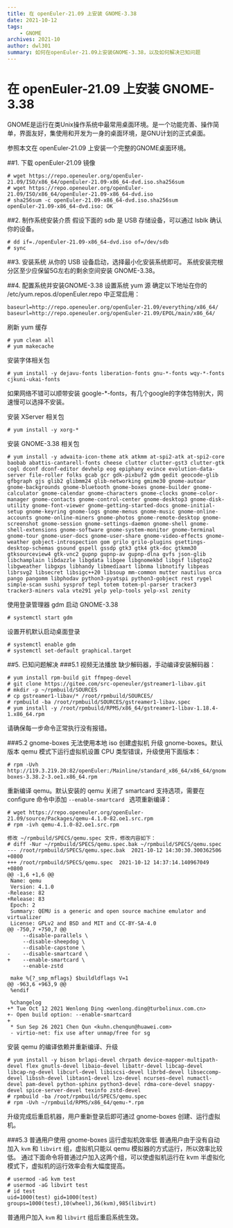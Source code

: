 ```yaml
---
title: 在 openEuler-21.09 上安装 GNOME-3.38
date: 2021-10-12
tags:
    - GNOME
archives: 2021-10
author: dwl301
summary: 如何在openEuler-21.09上安装GNOME-3.38，以及如何解决已知问题
---
```


# 在 openEuler-21.09 上安装 GNOME-3.38

GNOME是运行在类Unix操作系统中最常用桌面环境。是一个功能完善、操作简单，界面友好，集使用和开发为一身的桌面环境，是GNU计划的正式桌面。

参照本文在 openEuler-21.09 上安装一个完整的GNOME桌面环境。

##1. 下载 openEuler-21.09 镜像
```
# wget https://repo.openeuler.org/openEuler-21.09/ISO/x86_64/openEuler-21.09-x86_64-dvd.iso.sha256sum
# wget https://repo.openeuler.org/openEuler-21.09/ISO/x86_64/openEuler-21.09-x86_64-dvd.iso
# sha256sum -c openEuler-21.09-x86_64-dvd.iso.sha256sum
openEuler-21.09-x86_64-dvd.iso: OK
```

##2. 制作系统安装介质
假设下面的 sdb 是 USB 存储设备，可以通过 lsblk 确认你的设备。
```
# dd if=./openEuler-21.09-x86_64-dvd.iso of=/dev/sdb
# sync
```

##3. 安装系统
从你的 USB 设备启动，选择最小化安装系统即可。
系统安装完根分区至少应保留5G左右的剩余空间安装 GNOME-3.38。

##4. 配置系统并安装GNOME-3.38
设置系统 yum 源
确定以下地址在你的 /etc/yum.repos.d/openEuler.repo 中正常启用：
```
baseurl=http://repo.openeuler.org/openEuler-21.09/everything/x86_64/
baseurl=http://repo.openeuler.org/openEuler-21.09/EPOL/main/x86_64/
```

刷新 yum 缓存
```
# yum clean all
# yum makecache
```

安装字体相关包
```
# yum install -y dejavu-fonts liberation-fonts gnu-*-fonts wqy-*-fonts cjkuni-ukai-fonts
```
如果网络不错可以顺带安装 google-\*-fonts，有几个google的字体包特别大，网速慢可以选择不安装。

安装 XServer 相关包
```
# yum install -y xorg-*
```

安装 GNOME-3.38 相关包
```
# yum install -y adwaita-icon-theme atk atkmm at-spi2-atk at-spi2-core baobab abattis-cantarell-fonts cheese clutter clutter-gst3 clutter-gtk cogl dconf dconf-editor devhelp eog epiphany evince evolution-data-server file-roller folks gcab gcr gdk-pixbuf2 gdm gedit geocode-glib gfbgraph gjs glib2 glibmm24 glib-networking gmime30 gnome-autoar gnome-backgrounds gnome-bluetooth gnome-boxes gnome-builder gnome-calculator gnome-calendar gnome-characters gnome-clocks gnome-color-manager gnome-contacts gnome-control-center gnome-desktop3 gnome-disk-utility gnome-font-viewer gnome-getting-started-docs gnome-initial-setup gnome-keyring gnome-logs gnome-menus gnome-music gnome-online-accounts gnome-online-miners gnome-photos gnome-remote-desktop gnome-screenshot gnome-session gnome-settings-daemon gnome-shell gnome-shell-extensions gnome-software gnome-system-monitor gnome-terminal gnome-tour gnome-user-docs gnome-user-share gnome-video-effects gnome-weather gobject-introspection gom grilo grilo-plugins gsettings-desktop-schemas gsound gspell gssdp gtk3 gtk4 gtk-doc gtkmm30 gtksourceview4 gtk-vnc2 gupnp gupnp-av gupnp-dlna gvfs json-glib libchamplain libdazzle libgdata libgee libgnomekbd libgsf libgtop2 libgweather libgxps libhandy libmediaart libnma libnotify libpeas librsvg2 libsecret libsigc++20 libsoup mm-common mutter nautilus orca pango pangomm libphodav python3-pyatspi python3-gobject rest rygel simple-scan sushi sysprof tepl totem totem-pl-parser tracker3 tracker3-miners vala vte291 yelp yelp-tools yelp-xsl zenity
```

使用登录管理器 gdm 启动 GNOME-3.38
```
# systemctl start gdm
```

设置开机默认启动桌面登录
```
# systemctl enable gdm
# systemctl set-default graphical.target
```

##5. 已知问题解决
###5.1 视频无法播放
缺少解码器，手动编译安装解码器：
```
# yum install rpm-build git ffmpeg-devel
# git clone https://gitee.com/src-openeuler/gstreamer1-libav.git
# mkdir -p ~/rpmbuild/SOURCES
# cp gstreamer1-libav/* /root/rpmbuild/SOURCES/
# rpmbuild -ba /root/rpmbuild/SOURCES/gstreamer1-libav.spec
# yum install -y /root/rpmbuild/RPMS/x86_64/gstreamer1-libav-1.18.4-1.x86_64.rpm
```
请确保每一步命令正常执行没有报错。

###5.2 gnome-boxes 无法使用本地 iso 创建虚拟机
升级 gnome-boxes。默认版本 qemu 模式下运行虚拟机设置 CPU 类型错误，升级使用下面版本：
```
# rpm -Uvh http://119.3.219.20:82/openEuler:/Mainline/standard_x86_64/x86_64/gnome-boxes-3.38.2-3.oe1.x86_64.rpm
```

重新编译 qemu。默认安装的 qemu 关闭了 smartcard 支持选项，需要在 configure 命令中添加 `--enable-smartcard ` 选项重新编译：
```
# wget https://repo.openeuler.org/openEuler-21.09/source/Packages/qemu-4.1.0-82.oe1.src.rpm
# rpm -ivh qemu-4.1.0-82.oe1.src.rpm

修改 ~/rpmbuild/SPECS/qemu.spec 文件，修改内容如下：
# diff -Nur ~/rpmbuild/SPECS/qemu.spec.bak ~/rpmbuild/SPECS/qemu.spec
--- /root/rpmbuild/SPECS/qemu.spec.bak	2021-10-12 14:30:30.300362506 +0800
+++ /root/rpmbuild/SPECS/qemu.spec	2021-10-12 14:37:14.140967049 +0800
@@ -1,6 +1,6 @@
 Name: qemu
 Version: 4.1.0
-Release: 82
+Release: 83
 Epoch: 2
 Summary: QEMU is a generic and open source machine emulator and virtualizer
 License: GPLv2 and BSD and MIT and CC-BY-SA-4.0
@@ -750,7 +750,7 @@
     --disable-parallels \
     --disable-sheepdog \
     --disable-capstone \
-    --disable-smartcard \
+    --enable-smartcard \
     --enable-zstd

 make %{?_smp_mflags} $buildldflags V=1
@@ -963,6 +963,9 @@
 %endif

 %changelog
+* Tue Oct 12 2021 Wenlong Ding <wenlong.ding@turbolinux.com.cn>
+- Open build option: --enable-smartcard
+
 * Sun Sep 26 2021 Chen Qun <kuhn.chenqun@huawei.com>
 - virtio-net: fix use after unmap/free for sg

```

安装 qemu 的编译依赖并重新编译、升级
```
# yum install -y bison brlapi-devel chrpath device-mapper-multipath-devel flex gnutls-devel libaio-devel libattr-devel libcap-devel libcap-ng-devel libcurl-devel libiscsi-devel librbd-devel libseccomp-devel libssh-devel libtasn1-devel lzo-devel ncurses-devel numactl-devel pam-devel python-sphinx python3-devel rdma-core-devel snappy-devel spice-server-devel texinfo zstd-devel
# rpmbuild -ba /root/rpmbuild/SPECS/qemu.spec
# rpm -Uvh ~/rpmbuild/RPMS/x86_64/qemu-*.rpm
```
升级完成后重启机器，用户重新登录后即可通过 gnome-boxes 创建、运行虚拟机。

###5.3 普通用户使用 gnome-boxes 运行虚拟机效率低
普通用户由于没有自动加入 `kvm` 和 `libvirt` 组，虚拟机只能以 qemu 模拟器的方式运行，所以效率比较低。
通过下面命令将普通过户加入这两个组，可以使虚拟机运行在 kvm 半虚拟化模式下，虚拟机的运行效率会有大幅度提高。
```
# usermod -aG kvm test
# usermod -aG libvirt test
# id test
uid=1000(test) gid=1000(test) groups=1000(test),10(wheel),36(kvm),985(libvirt)
```

普通用户加入 `kvm` 和 `libvirt` 组后重启系统生效。

